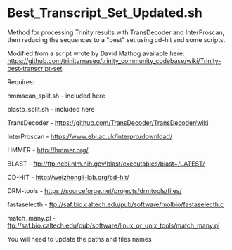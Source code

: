 # Best_Transcript_Set_Updated.sh

Method for processing Trinity results with TransDecoder and InterProscan, then reducing the sequences to a "best" set using cd-hit and some scripts.

Modified from a script wrote by David Mathog available here: https://github.com/trinityrnaseq/trinity_community_codebase/wiki/Trinity-best-transcript-set

Requires:

hmmscan_split.sh - included here

blastp_split.sh - included here

TransDecoder - https://github.com/TransDecoder/TransDecoder/wiki

InterProscan - https://www.ebi.ac.uk/interpro/download/

HMMER - http://hmmer.org/

BLAST - ftp://ftp.ncbi.nlm.nih.gov/blast/executables/blast+/LATEST/

CD-HIT - http://weizhongli-lab.org/cd-hit/

DRM-tools - https://sourceforge.net/projects/drmtools/files/

fastaselecth - ftp://saf.bio.caltech.edu/pub/software/molbio/fastaselecth.c

match_many.pl - ftp://saf.bio.caltech.edu/pub/software/linux_or_unix_tools/match_many.pl

You will need to update the paths and files names
